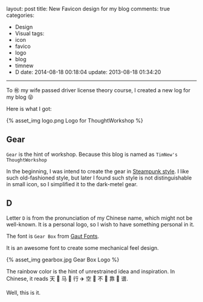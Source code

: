 layout: post
title: New Favicon design for my blog
comments: true
categories:
  - Design
  - Visual
tags:
  - icon
  - favico
  - logo
  - blog
  - timnew
  - D
date: 2014-08-18 00:18:04
update: 2013-08-18 01:34:20
---

To ㊗️ my wife passed driver license theory course, I created a new log for my blog 😝

Here is what I got:

{% asset_img logo.png Logo for ThoughtWorkshop %}

## Gear

`Gear` is the hint of workshop. Because this blog is named as `TimNew's ThoughtWorkshop`

In the beginning, I was intend to create the gear in [Steampunk style]. I like such old-fashioned style, but later I found such style is not distinguishable in small icon, so I simplified it to the dark-metel gear.

## D

Letter `D` is from the pronunciation of my Chinese name, which might not be well-known. It is a personal logo, so I wish to have something personal in it.

The font is `Gear Box` from [Gaut Fonts].

It is an awesome font to create some mechanical feel design.

{% asset_img gearbox.jpg Gear Box Logo %}

The rainbow color is the hint of unrestrained idea and inspiration. In Chinese, it reads 天 🌌 马 🐎 行 ✈️ 空 🚀 不 🚫 靠 🎵 谱.

Well, this is it.


[Steampunk style]: https://www.google.com/search?q=steampunk%20gear&tbm=isch
[Gaut Fonts]: http://moorstation.org/typoasis/designers/gaut/index.htm
